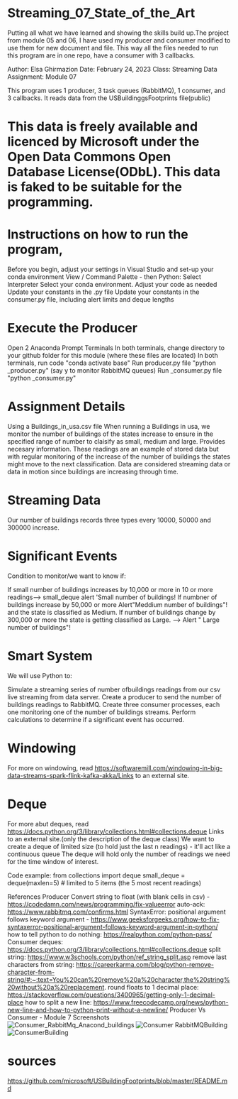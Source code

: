 # Streaming_07_State_of_the_Art
Putting all what we have learned and showing the skills build up.The project from module 05 and 06, I have used my producer and consumer modified to use them for new document and file.  This way all the files needed to run this program are in one repo, have a consumer with 3 callbacks.

Author: Elsa Ghirmazion
Date: February 24, 2023 
Class: Streaming Data Assignment: Module 07

This program uses 1 producer, 3 task queues (RabbitMQ), 1 consumer, and 3 callbacks. It reads data from the USBuildinggsFootprints file(public)
 # This data is freely available and licenced by Microsoft under the Open Data Commons Open Database License(ODbL). This data is faked to be suitable for the programming.

# Instructions on how to run the program,

Before you begin, adjust your settings in Visual Studio and set-up your conda environment
View / Command Palette - then Python: Select Interpreter
Select your conda environment.
Adjust your code as needed
Update your constants in the .py file
Update your constants in the consumer.py file, including alert limits and deque lengths
# Execute the Producer
Open 2 Anaconda Prompt Terminals
In both terminals, change directory to your github folder for this module (where these files are located)
In both terminals, run code "conda activate base"
Run producer.py file "python _producer.py" (say y to monitor RabbitMQ queues)
Run _consumer.py file "python _consumer.py"
# Assignment Details
Using a Buildings_in_usa.csv file
When running a Buildings in usa, we monitor the number of buildings of the states increase to ensure in the specified range of number to claisify as small, medium and large. Provides necesary information.
These readings are an example of stored data but with regular monitoring of the increase of the number of buildings the states might move to the next classification. Data are considered streaming data or data in motion since buildings are increasing through time.

# Streaming Data
Our number of buildings records three types every 10000, 50000 and 300000 increase. 

# Significant Events
Condition to monitor/we want to know if:

If small number of buildings increases by 10,000 or more in 10 or more readings--> small_deque alert 'Small number of buildings! 
If numbner of buildings increase by 50,000 or more Alert"Meddium number of buildings"! and the state is classified as Medium.
If number of buildings change by 300,000 or more the state is getting classified as Large. --> Alert " Large number of buildings"!

# Smart System
We will use Python to:

Simulate a streaming series of number ofbuildings readings from our csv live streaming from data server. 
Create a producer to send the number of buildings readings to RabbitMQ. Create three consumer processes, each one monitoring one of the number of buildings streams. Perform calculations to determine if a significant event has occurred.

# Windowing
For more on windowing, read https://softwaremill.com/windowing-in-big-data-streams-spark-flink-kafka-akka/Links to an external site. 

# Deque
For more abut deques, read https://docs.python.org/3/library/collections.html#collections.deque Links to an external site.(only the description of the deque class) We want to create a deque of limited size (to hold just the last n readings) - it'll act like a continuous queue The deque will hold only the number of readings we need for the time window of interest.

Code example: from collections import deque small_deque = deque(maxlen=5) # limited to 5 items (the 5 most recent readings)

References
Producer
Convert string to float (with blank cells in csv) - https://codedamn.com/news/programming/fix-valueerror
auto-ack: https://www.rabbitmq.com/confirms.html
SyntaxError: positional argument follows keyword argument - https://www.geeksforgeeks.org/how-to-fix-syntaxerror-positional-argument-follows-keyword-argument-in-python/
how to tell python to do nothing: https://realpython.com/python-pass/
Consumer
deques: https://docs.python.org/3/library/collections.html#collections.deque
split string: https://www.w3schools.com/python/ref_string_split.asp
remove last characters from string: https://careerkarma.com/blog/python-remove-character-from-string/#:~:text=You%20can%20remove%20a%20character,the%20string%20without%20a%20replacement.
round floats to 1 decimal place: https://stackoverflow.com/questions/3400965/getting-only-1-decimal-place
how to split a new line: https://www.freecodecamp.org/news/python-new-line-and-how-to-python-print-without-a-newline/
Producer Vs Consumer - Module 7 Screenshots
![Consumer_RabbitMq_Anacond_buildings](https://user-images.githubusercontent.com/105325747/221481606-d2980325-2eef-4824-ab9a-00bb7b8ea6e0.png)
![Consumer RabbitMQBuilding](https://user-images.githubusercontent.com/105325747/221728621-d638f745-b5a3-4828-a0ef-4a7f22e004c9.png)
![ConsumerBuilding](https://user-images.githubusercontent.com/105325747/221729134-1bfb39e3-ca72-440b-9436-00822cc3645c.png)


# sources
<https://github.com/microsoft/USBuildingFootprints/blob/master/README.md>

